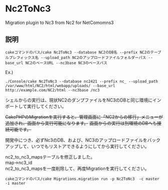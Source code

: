 Nc2ToNc3
==============

Migration plugin to Nc3 from Nc2 for NetComomns3

## 説明

```
cakeコマンドのパス/cake Nc2ToNc3 --database NC2のDB名 --prefix NC2のテーブルプレフィックス名 --upload_path NC2のアップロードファイルフォルダーパス --base_url NC2のベースURL --nc3base NC3のベースパス
```
Ex.)
```
./Console/cake Nc2ToNc3 --database nc2421 --prefix nc_ --upload_path /var/www/html/NC2/html/webapp/uploads/ --base_url http://example.com/NC2/html --nc3base /nc3
```

シェルからの実行は、現状NC2のダンプファイルをNC3のDBと同じ環境にインポートして実行してください。

~~CakePHPのMigrationを実行すると、管理画面に「NC2からの移行」メニューが追加され、画面から実行可能になります。~~
~~画面からの実行は別環境のDBへも接続可能です。~~

開発中につき、必ずNc3のDB、および、NC3のアップロードファイルをバックアップして、いつでもリストアできるようにしてから実行してください。


nc2_to_nc3_mapsテーブルを修正しました。  
map→nc3_id  
nc2_to_nc3_mapsを一度削除して、再度Migrationを実行してください。  
```
cakeコマンドのパス/cake Migrations.migration run -p Nc2ToNc3  -c master -i master
```

